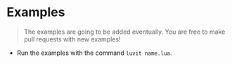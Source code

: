 # Examples

> The examples are going to be added eventually. You are free to make pull requests with new examples!

- Run the examples with the command `luvit name.lua`.